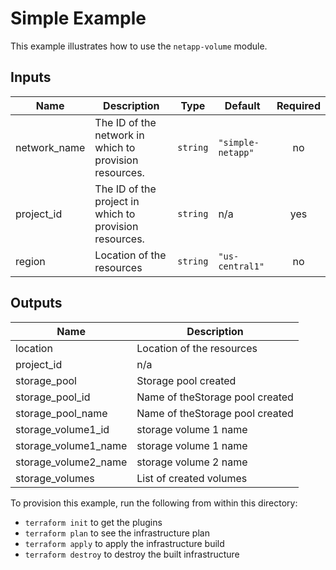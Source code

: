 # Simple Example

This example illustrates how to use the `netapp-volume` module.

<!-- BEGINNING OF PRE-COMMIT-TERRAFORM DOCS HOOK -->
## Inputs

| Name | Description | Type | Default | Required |
|------|-------------|------|---------|:--------:|
| network\_name | The ID of the network in which to provision resources. | `string` | `"simple-netapp"` | no |
| project\_id | The ID of the project in which to provision resources. | `string` | n/a | yes |
| region | Location of the resources | `string` | `"us-central1"` | no |

## Outputs

| Name | Description |
|------|-------------|
| location | Location of the resources |
| project\_id | n/a |
| storage\_pool | Storage pool created |
| storage\_pool\_id | Name of theStorage pool created |
| storage\_pool\_name | Name of theStorage pool created |
| storage\_volume1\_id | storage volume 1 name |
| storage\_volume1\_name | storage volume 1 name |
| storage\_volume2\_name | storage volume 2 name |
| storage\_volumes | List of created volumes |

<!-- END OF PRE-COMMIT-TERRAFORM DOCS HOOK -->

To provision this example, run the following from within this directory:
- `terraform init` to get the plugins
- `terraform plan` to see the infrastructure plan
- `terraform apply` to apply the infrastructure build
- `terraform destroy` to destroy the built infrastructure
